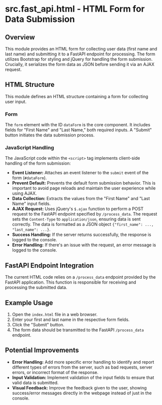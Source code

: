 # src.fast_api.html - HTML Form for Data Submission

## Overview

This module provides an HTML form for collecting user data (first name and last name) and submitting it to a FastAPI endpoint for processing.  The form utilizes Bootstrap for styling and jQuery for handling the form submission.  Crucially, it serializes the form data as JSON before sending it via an AJAX request.


## HTML Structure

This module defines an HTML structure containing a form for collecting user input.

### Form

The `form` element with the ID `dataForm` is the core component.  It includes fields for "First Name" and "Last Name," both required inputs. A "Submit" button initiates the data submission process.

### JavaScript Handling

The JavaScript code within the `<script>` tag implements client-side handling of the form submission:

*   **Event Listener:** Attaches an event listener to the `submit` event of the form (`#dataForm`).
*   **Prevent Default:** Prevents the default form submission behavior.  This is important to avoid page reloads and maintain the user experience while using AJAX.
*   **Data Collection:** Extracts the values from the "First Name" and "Last Name" input fields.
*   **AJAX Request:** Uses jQuery's `$.ajax` function to perform a POST request to the FastAPI endpoint specified by `/process_data`. The request sets the `Content-Type` to `application/json`, ensuring data is sent correctly. The data is formatted as a JSON object `{"first_name": ..., "last_name": ...}`.
*   **Success Handling:** If the server returns successfully, the response is logged to the console.
*   **Error Handling:** If there's an issue with the request, an error message is logged to the console.

## FastAPI Endpoint Integration


The current HTML code relies on a `/process_data` endpoint provided by the FastAPI application. This function is responsible for receiving and processing the submitted data.


## Example Usage

1.  Open the `index.html` file in a web browser.
2.  Enter your first and last name in the respective form fields.
3.  Click the "Submit" button.
4.  The form data should be transmitted to the FastAPI `/process_data` endpoint.

## Potential Improvements

*   **Error Handling:** Add more specific error handling to identify and report different types of errors from the server, such as bad requests, server errors, or incorrect format of the response.
*   **Input Validation:** Implement validation of the input fields to ensure that valid data is submitted.
*   **Visual Feedback:** Improve the feedback given to the user, showing success/error messages directly in the webpage instead of just in the console.